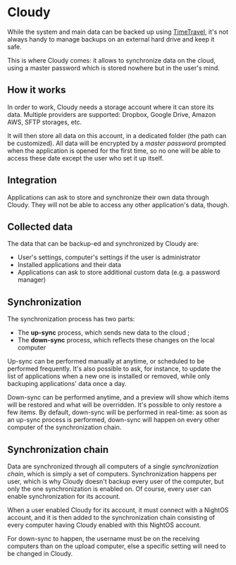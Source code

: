 # Cloudy

While the system and main data can be backed up using [TimeTravel](TimeTravel.md), it's not always handy to manage backups on an external hard drive and keep it safe.

This is where Cloudy comes: it allows to synchronize data on the cloud, using a master password which is stored nowhere but in the user's mind.

## How it works

In order to work, Cloudy needs a storage account where it can store its data. Multiple providers are supported: Dropbox, Google Drive, Amazon AWS, SFTP storages, etc.

It will then store all data on this account, in a dedicated folder (the path can be customized). All data will be encrypted by a _master password_ prompted when the application is opened for the first time, so no one will be able to access these date except the user who set it up itself.

## Integration

Applications can ask to store and synchronize their own data through Cloudy. They will not be able to access any other application's data, though.

## Collected data

The data that can be backup-ed and synchronized by Cloudy are:

* User's settings, computer's settings if the user is administrator
* Installed applications and their data
* Applications can ask to store additional custom data (e.g. a password manager)

## Synchronization

The synchronization process has two parts:

* The **up-sync** process, which sends new data to the cloud ;
* The **down-sync** process, which reflects these changes on the local computer

Up-sync can be performed manually at anytime, or scheduled to be performed frequently. It's also possible to ask, for instance, to update the list of applications when a new one is installed or removed, while only backuping applications' data once a day.

Down-sync can be performed anytime, and a preview will show which items will be restored and what will be overridden. It's possible to only restore a few items. By default, down-sync will be performed in real-time: as soon as an up-sync process is performed, down-sync will happen on every other computer of the synchronization chain.

## Synchronization chain

Data are synchronized through all computers of a single *synchronization chain*, which is simply a set of computers. Synchronization happens per user, which is why Cloudy doesn't backup every user of the computer, but only the one synchronization is enabled on. Of course, every user can enable synchronization for its account.

When a user enabled Cloudy for its account, it must connect with a NightOS account, and it is then added to the synchronization chain consisting of every computer having Cloudy enabled with this NightOS account.

For down-sync to happen, the username must be on the receiving computers than on the upload computer, else a specific setting will need to be changed in Cloudy.
